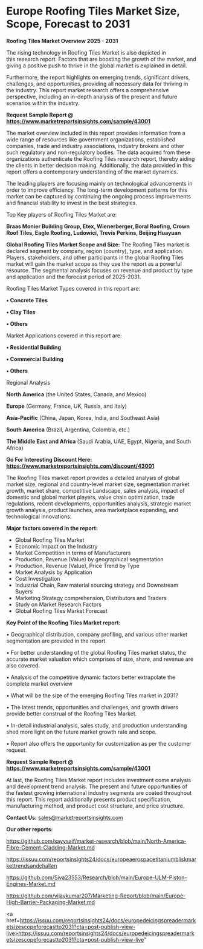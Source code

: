 # Europe Roofing Tiles Market Size, Scope, Forecast to 2031

<Strong> Roofing Tiles Market Overview 2025 - 2031</strong>

The rising technology in Roofing Tiles Market is also depicted in this research report. Factors that are boosting the growth of the market, and giving a positive push to thrive in the global market is explained in detail.

Furthermore, the report highlights on emerging trends, significant drivers, challenges, and opportunities, providing all necessary data for thriving in the industry. This report market research offers a comprehensive perspective, including an in-depth analysis of the present and future scenarios within the industry.

<strong>Request Sample Report @ <a href=https://www.marketreportsinsights.com/sample/43001>https://www.marketreportsinsights.com/sample/43001</a></strong>

The market overview included in this report provides information from a wide range of resources like government organizations, established companies, trade and industry associations, industry brokers and other such regulatory and non-regulatory bodies. The data acquired from these organizations authenticate the Roofing Tiles research report, thereby aiding the clients in better decision making. Additionally, the data provided in this report offers a contemporary understanding of the market dynamics.

The leading players are focusing mainly on technological advancements in order to improve efficiency. The long-term development patterns for this market can be captured by continuing the ongoing process improvements and financial stability to invest in the best strategies.

Top Key players of Roofing Tiles Market are:

<strong>Braas Monier Building Group, Etex, Wienerberger, Boral Roofing, Crown Roof Tiles, Eagle Roofing, Ludowici, Trevis Perkins, Beijing Huayuan</strong>

<strong><b>Global Roofing Tiles Market Scope and Size:</b></strong>
The Roofing Tiles market is declared segment by company, region (country), type, and application. Players, stakeholders, and other participants in the global Roofing Tiles market will gain the market scope as they use the report as a powerful resource. The segmental analysis focuses on revenue and product by type and application and the forecast period of 2025-2031.

Roofing Tiles Market Types covered in this report are:

<strong>•  Concrete Tiles

•  Clay Tiles

•  Others</strong>

Market Applications covered in this report are:

<strong>•  Residential Building

•  Commercial Building

•  Others</strong> 

Regional Analysis

<strong>North America</strong> (the United States, Canada, and Mexico)

<strong>Europe</strong> (Germany, France, UK, Russia, and Italy)

<strong>Asia-Pacific</strong> (China, Japan, Korea, India, and Southeast Asia)

<strong>South America</strong> (Brazil, Argentina, Colombia, etc.)

<strong>The Middle East and Africa</strong> (Saudi Arabia, UAE, Egypt, Nigeria, and South Africa)

<strong>Go For Interesting Discount Here: <a href=https://www.marketreportsinsights.com/discount/43001>https://www.marketreportsinsights.com/discount/43001</a></strong>

The Roofing Tiles market report provides a detailed analysis of global market size, regional and country-level market size, segmentation market growth, market share, competitive Landscape, sales analysis, impact of domestic and global market players, value chain optimization, trade regulations, recent developments, opportunities analysis, strategic market growth analysis, product launches, area marketplace expanding, and technological innovations.

<strong><b>Major factors covered in the report:</b></strong>
<ul>
  <li>Global Roofing Tiles Market </li>
  <li>Economic Impact on the Industry</li>
  <li>Market Competition in terms of Manufacturers</li>
  <li>Production, Revenue (Value) by geographical segmentation</li>
  <li>Production, Revenue (Value), Price Trend by Type</li>
  <li>Market Analysis by Application</li>
  <li>Cost Investigation</li>
  <li>Industrial Chain, Raw material sourcing strategy and Downstream Buyers</li>
  <li>Marketing Strategy comprehension, Distributors and Traders</li>
  <li>Study on Market Research Factors</li>
  <li>Global Roofing Tiles Market Forecast</li>
</ul>

<strong><b>Key Point of the Roofing Tiles Market report:</b></strong>

• Geographical distribution, company profiling, and various other market segmentation are provided in the report.

• For better understanding of the global Roofing Tiles market status, the accurate market valuation which comprises of size, share, and revenue are also covered.

• Analysis of the competitive dynamic factors better extrapolate the complete market overview

• What will be the size of the emerging Roofing Tiles market in 2031?

• The latest trends, opportunities and challenges, and growth drivers provide better construal of the Roofing Tiles Market.

• In-detail industrial analysis, sales study, and production understanding shed more light on the future market growth rate and scope.

• Report also offers the opportunity for customization as per the customer request.

<strong>Request Sample Report @ <a href=https://www.marketreportsinsights.com/sample/43001>https://www.marketreportsinsights.com/sample/43001</a></strong>

At last, the Roofing Tiles Market report includes investment come analysis and development trend analysis. The present and future opportunities of the fastest growing international industry segments are coated throughout this report. This report additionally presents product specification, manufacturing method, and product cost structure, and price structure.

<strong>Contact Us:</strong>
sales@marketreportsinsights.com

<strong>Our other reports:</strong>

<a href=https://github.com/sayysaif/market-research/blob/main/North-America-Fibre-Cement-Cladding-Market.md>https://github.com/sayysaif/market-research/blob/main/North-America-Fibre-Cement-Cladding-Market.md</a>

<a href=https://issuu.com/reportsinsights24/docs/europeaerospacetitaniumbliskmarkettrendsandchallen>https://issuu.com/reportsinsights24/docs/europeaerospacetitaniumbliskmarkettrendsandchallen</a>

<a href=https://github.com/Siya23553/Research/blob/main/Europe-ULM-Piston-Engines-Market.md>https://github.com/Siya23553/Research/blob/main/Europe-ULM-Piston-Engines-Market.md</a>

<a href=https://github.com/vijaykumar207/Marketing-Report/blob/main/Europe-High-Barrier-Packaging-Market.md>https://github.com/vijaykumar207/Marketing-Report/blob/main/Europe-High-Barrier-Packaging-Market.md</a>

<a href=https://issuu.com/reportsinsights24/docs/europedeicingspreadermarketsizescopeforecastto2031?cta=post-publish-view-live>https://issuu.com/reportsinsights24/docs/europedeicingspreadermarketsizescopeforecastto2031?cta=post-publish-view-live</a>"
